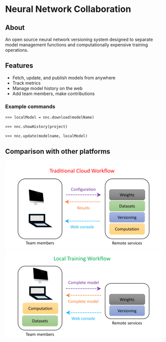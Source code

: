 # Neural Network Collaboration
## About
An open source neural network versioning system designed to separate model management functions and computationally expensive training operations.

## Features

- Fetch, update, and publish models from anywhere
- Track metrics
- Manage model history on the web
- Add team members, make contributions

### Example commands
```
>>> localModel = nnc.download(modelName)
```
```
>>> nnc.showHistory(project)
```
```
>>> nnc.update(modelname, localModel)
```
## Comparison with other platforms
![Traditional Cloud Worlflow](/TraditionalCloudWorkflow.png?raw=true)
![Local Training Workflow](/LocalTrainingWorkflow.png?raw=true)
